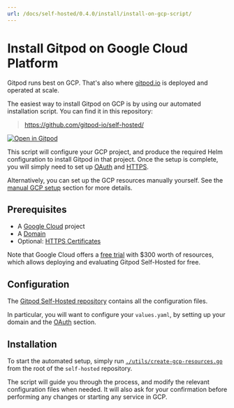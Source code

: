 ```yaml
---
url: /docs/self-hosted/0.4.0/install/install-on-gcp-script/
---
```


# Install Gitpod on Google Cloud Platform

Gitpod runs best on GCP. That's also where [gitpod.io](https://gitpod.io) is deployed and operated at scale.

The easiest way to install Gitpod on GCP is by using our automated installation script. You can find it in this repository:

> https://github.com/gitpod-io/self-hosted/

[![Open in Gitpod](https://gitpod.io/button/open-in-gitpod.svg)](https://gitpod.io/#https://github.com/gitpod-io/self-hosted)

This script will configure your GCP project, and produce the required Helm configuration to install Gitpod in that project.
Once the setup is complete, you will simply need to set up [OAuth](../oauth/) and [HTTPS](../https-certs/).

Alternatively, you can set up the GCP resources manually yourself. See the [manual GCP setup](../install-on-gcp-manual/) section for more details.

## Prerequisites

- A [Google Cloud](https://cloud.google.com/) project
- A [Domain](../domain)
- Optional: [HTTPS Certificates](../https-certs)

Note that Google Cloud offers a [free trial](https://console.cloud.google.com/freetrial) with \$300 worth of resources, which allows deploying and evaluating Gitpod Self-Hosted for free.

## Configuration

The [Gitpod Self-Hosted repository](https://github.com/gitpod-io/self-hosted) contains all the configuration files.

In particular, you will want to configure your `values.yaml`, by setting up your domain and the [OAuth](../oauth/) section.

## Installation

To start the automated setup, simply run [`./utils/create-gcp-resources.go`](https://github.com/gitpod-io/self-hosted/blob/master/utils/create-gcp-resources.go) from the root of the `self-hosted` repository.

The script will guide you through the process, and modify the relevant configuration files when needed. It will also ask for your confirmation before performing any changes or starting any service in GCP.
